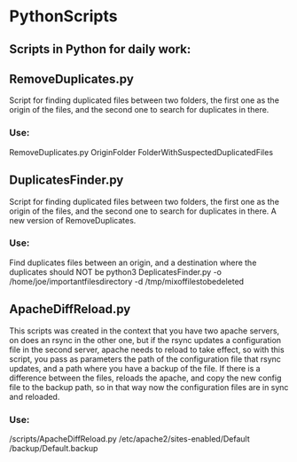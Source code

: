 # PythonScripts

## Scripts in Python for daily work:

## RemoveDuplicates.py
Script for finding duplicated files between two folders, the first one as the origin of the files, and the second one to search for duplicates in there.
### Use:
RemoveDuplicates.py OriginFolder FolderWithSuspectedDuplicatedFiles

## DuplicatesFinder.py
Script for finding duplicated files between two folders, the first one as the origin of the files, and the second one to search for duplicates in there. A new version of RemoveDuplicates.
### Use:
Find duplicates files between an origin, and a destination where the duplicates should NOT be
python3 DeplicatesFinder.py -o /home/joe/importantfilesdirectory -d /tmp/mixoffilestobedeleted

## ApacheDiffReload.py
This scripts was created in the context that you have two apache servers, on does an rsync in the other one, but if the rsync updates a configuration file in the second server, apache needs to reload to take effect, so with this script, you pass as parameters the path of the configuration file that rsync updates, and a path where you have a backup of the file. If there is a difference between the files, reloads the apache, and copy the new config file to the backup path, so in that way now the configuration files are in sync and reloaded.
### Use:
/scripts/ApacheDiffReload.py /etc/apache2/sites-enabled/Default /backup/Default.backup
